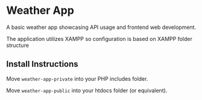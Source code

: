 # Weather App
A basic weather app showcasing API usage and frontend web development.

The application utilizes XAMPP so configuration is based on XAMPP folder structure
## Install Instructions
Move ```weather-app-private``` into your PHP includes folder.

Move ```weather-app-public``` into your htdocs folder (or equivalent).